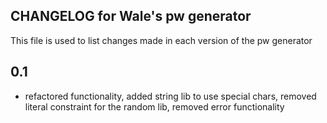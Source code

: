 ## CHANGELOG for Wale's pw generator
This file is used to list changes made in each version of the pw generator 

## 0.1 
* refactored functionality, added string lib to use special chars, removed literal constraint for the random lib, removed error functionality

